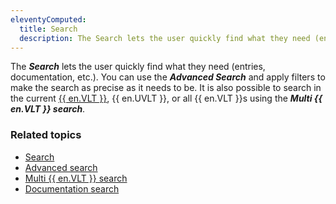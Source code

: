 ```yaml
---
eleventyComputed:
  title: Search
  description: The Search lets the user quickly find what they need (entries, documentation, etc.).
---
```

The ***Search*** lets the user quickly find what they need (entries, documentation, etc.). You can use the ***Advanced Search*** and apply filters to make the search as precise as it needs to be. It is also possible to search in the current [{{ en.VLT }}](/rdm/windows/concepts/basic-concepts/vaults/), {{ en.UVLT }}, or all {{ en.VLT }}s using the ***Multi {{ en.VLT }} search***.

### Related topics  
* [Search](/rdm/windows/commands/view/panels/search/)
* [Advanced search](/rdm/windows/commands/view/panels/search/advanced/)
* [Multi {{ en.VLT }} search](/rdm/windows/commands/view/panels/search/multi-vault/)
* [Documentation search](/rdm/windows/commands/view/panels/search/documentation/)
